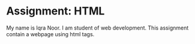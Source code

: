 # Assignment: HTML
My name is Iqra Noor.
I am student of web development.
This assignment contain a webpage using html tags.
